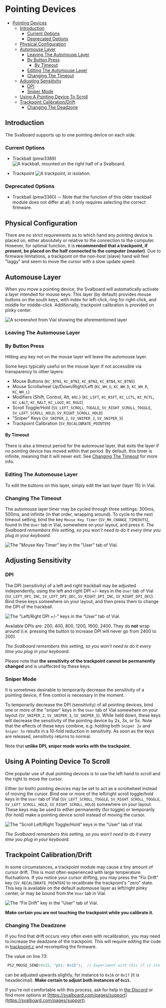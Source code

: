 # Pointing Devices

* [Pointing Devices](#pointing-devices)
  * [Introduction](#introduction)
    * [Current Options](#current-options)
    * [Deprecated Options](#deprecated-options)
  * [Physical Configuration](#physical-configuration)
  * [Automouse Layer](#automouse-layer)
    * [Leaving The Automouse Layer](#leaving-the-automouse-layer)
    * [By Button Press](#by-button-press)
      * [By Timeout](#by-timeout)
    * [Editing The Automouse Layer](#editing-the-automouse-layer)
    * [Changing The Timeout](#changing-the-timeout)
  * [Adjusting Sensitivity](#adjusting-sensitivity)
    * [DPI](#dpi)
    * [Sniper Mode](#sniper-mode)
  * [Using A Pointing Device To Scroll](#using-a-pointing-device-to-scroll)
  * [Trackpoint Calibration/Drift](#trackpoint-calibrationdrift)
    * [Changing The Deadzone](#changing-the-deadzone)

## Introduction

The Svalboard supports up to one pointing device on each side.

### Current Options

* Trackball (pmw3389)
![A trackball, mounted on the right half of a Svalboard.](images/trackball.jpg)

* Trackpoint
![A trackpoint, in isolation.](images/trackpoint.jpg)

### Deprecated Options

* Trackball (pmw3360) -- Note that the function of this older trackball module
  does not differ at all; it only requires selecting the correct firmware.

## Physical Configuration

There are no strict requirements as to which hand any pointing device is placed
on, either absolutely or relative to the connection to the computer. However,
for optimal function, it is **recommended that a trackpoint, if present, be
placed on the half connected to the computer (master)**. Due to firmware
limitations, a trackpoint on the non-host (slave) hand will feel "laggy" and
seem to move the cursor with a slow update speed.

## Automouse Layer

When you move a pointing device, the Svalboard will automatically activate a
layer intended for mouse keys. This layer (by default) provides mouse buttons
on the south keys, with index for left-click, ring for right-click, and middle
for middle-click. Additionally, trackpoint calibration is provided on pinky
center.

![A screenshot from Vial showing the aforementioned layer](images/mouse_layer.png)

### Leaving The Automouse Layer

### By Button Press

Hitting any key not on the mouse layer will leave the automouse layer.

Some keys typically useful on the mouse layer if not accessible via transparency to other layers:
* Mouse Buttons (`KC_BTN1`, `KC_BTN2`, `KC_BTN3`, `KC_BTN4`, `KC_BTN5`)
* Mouse Scrollwheel Up/Down/Right/Left (`KC_WH_U`, `KC_WH_D`, `KC_WH_R`,
  `KC_WH_L`)
* Modifiers (Shift, Control, Alt, etc.) (`KC_LSFT`, `KC_RSFT`, `KC_LCTL`,
  `KC_RCTL`, `KC_LALT`, `KC_RALT`, `KC_LGUI`, `KC_RGUI`)
* Scroll Toggle/Hold (`SV_LEFT_SCROLL_TOGGLE`, `SV_RIGHT_SCROLL_TOGGLE`,
  `SV_LEFT_SCROLL_HOLD`, `SV_RIGHT_SCROLL_HOLD`)
* "Sniper" Keys (`SV_SNIPER_2`, `SV_SNIPER_3`, `SV_SNIPER_5`)
* Trackpoint Calibration (`SV_RECALIBRATE_POINTER`)

#### By Timeout

There is also a timeout period for the automouse layer, that exits the layer if
no pointing device has moved within that period. By default, this timer is
infinite, meaning that it will never exit. See [Changing The
Timeout](#changing-the-timeout) for more info.

### Editing The Automouse Layer

To edit the buttons on this layer, simply edit the last layer (layer 15) in
Vial.

### Changing The Timeout

The automouse layer timer may be cycled through three settings: 300ms, 500ms,
and infinite (in that order, wrapping around). To cycle to the next timeout
setting, bind the key `Mouse Key Timer` (`SV_MH_CHANGE_TIMEOUTS`), found in the
`User` tab in Vial, somewhere on your layout, and press it. *The Svalboard
remembers this setting, so you won't need to do it every time you plug in your
keyboard.*

![The "Mouse Key Timer" key in the "User" tab of Vial.](images/mouse_key_timer.png)

## Adjusting Sensitivity

### DPI

The DPI (sensitivity) of a left and right trackball may be adjusted
independently, using the left and right DPI +/- keys in the `User` tab of Vial
(`SV_LEFT_DPI_INC`, `SV_LEFT_DPI_DEC`, `SV_RIGHT_DPI_INC`, `SV_RIGHT_DPI_DEC`).
Bind these keys somewhere on your layout, and then press them to change the DPI
of the trackball.

![The "Left/Right DPI +/-" keys in the "User" tab of Vial.](images/dpi_keys.png)

Available DPIs are: 200, 400, 800, 1200, 1600, 2400. They do **not** wrap
around (i.e. pressing the button to increase DPI will never go from 2400 to
200).

*The Svalboard remembers this setting, so you won't need to do it every time you
plug in your keyboard.*

Please note that **the sensitivity of the trackpoint cannot be permanently
changed** and is unaffected by these keys.

### Sniper Mode

It is sometimes desirable to temporarily decrease the sensitivity of a pointing
device, if fine control is necessary in the moment.

To temporarily decrease the DPI (sensitivity) of all pointing devices, bind one
or more of the "sniper" keys in the `User` tab of Vial somewhere on your layout
(`SV_SNIPER_2`, `SV_SNIPER_3`, `SV_SNIPER_5`). While held down, these keys will
decrease the sensitivity of the pointing device by 2x, 3x, or 5x. Note that the
effects of these keys combine, e.g. holding both `Sniper 2x` and `Sniper 5x`
results in a 10-fold reduction in sensitivity. As soon as the keys are released,
sensitivity returns to normal.

Note that **unlike DPI, sniper mode works with the trackpoint.**

## Using A Pointing Device To Scroll

One popular use of dual pointing devices is to use the left hand to scroll and
the right to move the cursor.

Either (or both) pointing devices may be set to act as a scrollwheel instead of
moving the cursor. Bind one or more of the left/right scroll toggle/hold keys in
the `User` tab of Vial (`SV_LEFT_SCROLL_TOGGLE`, `SV_RIGHT_SCROLL_TOGGLE`,
`SV_LEFT_SCROLL_HOLD`, `SV_RIGHT_SCROLL_HOLD`) somewhere on your layout. These
keys may be used to either permanently (for toggle) or temporarily (for hold)
make a pointing device scroll instead of moving the cursor.

![The "Scroll Left/Right Toggle/Hold" keys in the "User" tab of
Vial.](images/scroll_keys.png)

*The Svalboard remembers this setting, so you won't need to do it every time you
plug in your keyboard.*

## Trackpoint Calibration/Drift

In some circumstances, a trackpoint module may cause a tiny amount of cursor
drift. This is most often experienced with large temperature fluctuations. If
you notice your cursor drifting, you may press the "Fix Drift" key
(`SV_RECALIBRATE_POINTER`) to recalibrate the trackpoint's "zero" state. This
key is available on the default automouse layer as left/right pinky center, or
may be bound from the `User` tab in Vial.

![The "Fix Drift" key in the "User" tab of Vial.](images/fix_drift_key.png)

**Make certain you are not touching the trackpoint while you calibrate it.**

### Changing The Deadzone

If you find that drift occurs very often even with recalibration, you may need
to increase the deadzone of the trackpoint. This will require editing the code
in [trackpoint.c](../trackpoint/trackpoint.c) and recompiling the firmware.

The value on line 73:

```c
 PS2_MOUSE_SEND(0x15, "pts: 0x15");  // Experiment with this if it isn't enough.
```

can be adjusted upwards slightly, for instance to `0x16` or `0x17` (it is
hexadecimal). **Make certain to adjust both instances of `0x15`.**

If you're not comfortable with this process, ask for help in [the
Discord](https://svalboard.com/discord) or find more options at
[https://svalboard.com/pages/support](https://svalboard.com/pages/support).
